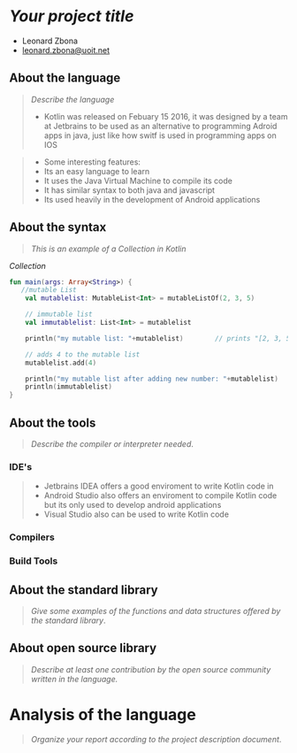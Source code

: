 # _Your project title_

- Leonard Zbona
- leonard.zbona@uoit.net

## About the language

> _Describe the language_
>
> - Kotlin was released on Febuary 15 2016, it was designed by a team at Jetbrains to be used as an alternative to programming Adroid apps in java, just like how switf is used in programming apps on IOS

> - Some interesting features:
> - Its an easy language to learn
> - It uses the Java Virtual Machine to compile its code
> - It has similar syntax to both java and javascript
> - Its used heavily in the development of Android applications

## About the syntax

> _This is an example of a Collection in Kotlin_

*Collection*

```kotlin
fun main(args: Array<String>) { 
   //mutable List
    val mutablelist: MutableList<Int> = mutableListOf(2, 3, 5)

    // immutable list
    val immutablelist: List<Int> = mutablelist

    println("my mutable list: "+mutablelist)        // prints "[2, 3, 5]"

    // adds 4 to the mutable list
    mutablelist.add(4)

    println("my mutable list after adding new number: "+mutablelist)        // prints "[2, 3, 5, 4]"
    println(immutablelist)
}
```

## About the tools

> _Describe the compiler or interpreter needed_.

### IDE's
> - Jetbrains IDEA offers a good enviroment to write Kotlin code in
> - Android Studio also offers an enviroment to compile Kotlin code but its only used to develop android applications
> - Visual Studio also can be used to write Kotlin code

### Compilers

### Build Tools


## About the standard library

> _Give some examples of the functions and data structures
> offered by the standard library_.

## About open source library

> _Describe at least one contribution by the open source
community written in the language._

# Analysis of the language

> _Organize your report according to the project description
document_.


